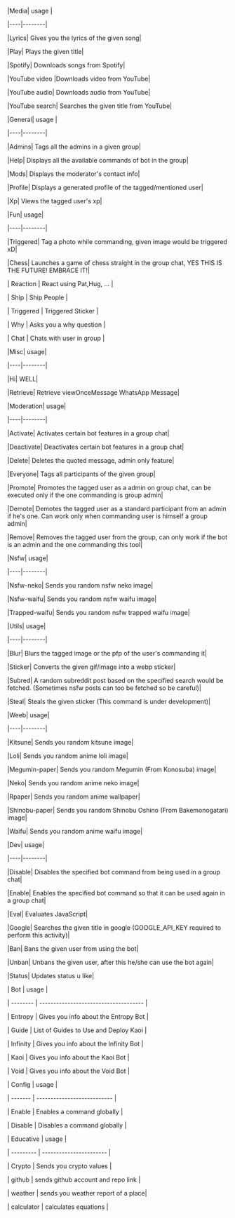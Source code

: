 |Media| usage | 

|----|--------| 

|Lyrics| Gives you the lyrics of the given song|

|Play| Plays the given title|

|Spotify|  Downloads songs from Spotify| 

|YouTube video |Downloads video from YouTube| 

|YouTube audio| Downloads audio from YouTube|

|YouTube search| Searches the given title from YouTube| 

|General| usage |

|----|--------|

|Admins| Tags all the admins in a given group|

|Help| Displays all the available commands of bot in the group|

|Mods| Displays the moderator's contact info|

|Profile| Displays a generated profile of the tagged/mentioned user|

|Xp| Views the tagged user's xp|

|Fun| usage|

|----|--------|

|Triggered| Tag a photo while commanding, given image would be triggered xD|

|Chess| Launches a game of chess straight in the group chat, YES THIS IS THE FUTURE! EMBRACE IT!|

| Reaction  | React using Pat,Hug, ... |

| Ship      | Ship People              |

| Triggered | Triggered Sticker        |

| Why       | Asks you a why question  |

| Chat      | Chats with user in group |

|Misc| usage|

|----|--------|

|Hi| WELL|

|Retrieve| Retrieve viewOnceMessage WhatsApp Message|

|Moderation| usage|

|----|--------|

|Activate| Activates certain bot features in a group chat|

|Deactivate| Deactivates certain bot features in a group chat|

|Delete| Deletes the quoted message, admin only feature|

|Everyone| Tags all participants of the given group|

|Promote| Promotes the tagged user as a admin on group chat, can be executed only if the one commanding is group admin|

|Demote| Demotes the tagged user as a standard participant from an admin if he's one. Can work only when commanding user is himself a group admin|

|Remove| Removes the tagged user from the group, can only work if the bot is an admin and the one commanding this tool|

|Nsfw| usage|

|----|--------|

|Nsfw-neko| Sends you random nsfw neko image|

|Nsfw-waifu| Sends you random nsfw waifu image|

|Trapped-waifu| Sends you random nsfw trapped waifu image|

|Utils| usage|

|----|--------|

|Blur| Blurs the tagged image or the pfp of the user's commanding it|

|Sticker| Converts the given gif/image into a webp sticker|

|Subred| A random subreddit post based on the specified search would be fetched. (Sometimes nsfw posts can too be fetched so be careful)|

|Steal| Steals the given sticker (This command is under development)|

|Weeb| usage|

|----|--------|

|Kitsune| Sends you random kitsune image|

|Loli| Sends you random anime loli image|

|Megumin-paper| Sends you random Megumin (From Konosuba) image|

|Neko| Sends you random anime neko image|

|Rpaper| Sends you random anime wallpaper|

|Shinobu-paper| Sends you random Shinobu Oshino (From Bakemonogatari) image|

|Waifu| Sends you random anime waifu image|

|Dev| usage|

|----|--------|

|Disable| Disables the specified bot command from being used in a group chat|

|Enable| Enables the specified bot command so that it can be used again in a group chat|

|Eval| Evaluates JavaScript|

|Google| Searches the given title in google (GOOGLE_API_KEY required to perform this activity)| 

|Ban| Bans the given user from using the bot|

|Unban| Unbans the given user, after this he/she can use the bot again|

|Status| Updates status u like|

| Bot      | usage                                 |

| -------- | ------------------------------------- |

| Entropy  | Gives you info about the Entropy Bot  |

| Guide    | List of Guides to Use and Deploy Kaoi |

| Infinity | Gives you info about the Infinity Bot |

| Kaoi     | Gives you info about the Kaoi Bot     |

| Void     | Gives you info about the Void Bot     |

| Config  | usage                       |

| ------- | --------------------------- |

| Enable  | Enables a command globally  |

| Disable | Disables a command globally |

| Educative | usage                   |

| --------- | ----------------------- |

| Crypto    | Sends you crypto values |

| github | sends github account and repo link |

| weather | sends you weather report of a place|

| calculator | calculates equations |
